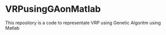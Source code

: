# VRPusingGAonMatlab

This repository is a code to representate VRP using Genetic Algoritm using Matlab
